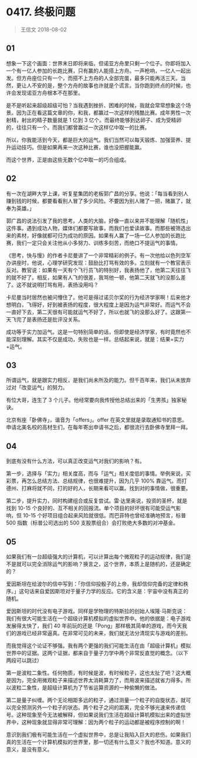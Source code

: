 # 0417. 终极问题
> 王信文
2018-08-02

## 01

想象一下这个画面：世界末日即将来临，但诺亚方舟里只剩一个位子。你即将加入一个有一亿人参加的长跑比赛，只有赢的人能搭上方舟。一声枪响，一亿人一起出发。但方舟座位只有一个，而搭不上方舟的人全部完蛋，最多只能再活三天。当然，更让人不安的是，整个方舟的故事也许就是个谎言。当你跑到终点的时候，也许会发现诺亚方舟根本不在那里。

是不是听起来超级超级可怕？当我遇到挫折、困难的时候，我就会常常想象这个场景。因为正在看这篇文章的你，和我，都赢过一次这样的残酷比赛。成年男性一次射精，射出的精子数量就是 1 亿到 3 亿个。而最终能够到达卵子、成为受精卵的，往往只有一个。而我们都曾赢过一次这样亿中取一的比赛。

所以，你我能活到今天，都是巨大的运气。我们当然可以每天锻炼、加强营养、提升运动技巧。但是如果再来一次这种比赛，谁也没把握能赢。

而这个世界，正是由这些无数个亿中取一的巧合组成。

## 02

有一次在湖畔大学上课，听复星集团的老板郭广昌的分享。他说：「每当看到别人赚到钱的时候，都要看看别人冒了多少风险。不要因为别人赌了一把，赌赢了，就奉为英雄。」

郭广昌的说法引发了我的思考。人类的大脑，好像一直以来并不能理解「随机性」这件事。遇到成功人物，媒体们都要写故事，而我们也爱读故事。而那些被筛选出来的素材，好像就都可归为成功的原因。如果有人赢了一场一亿人参加的长跑比赛，我们一定只会关注他从小多努力、训练多刻苦，而绝口不提运气的事情。

《思考，快与慢》的作者卡尼曼讲了一个非常精彩的例子。有一次他给以色列空军办讲座时，他说，心理学研究发现：鼓励比打骂有效的多。立刻就有一个教官表示反对。教官说：如果有一天有个飞行员飞的特别好，我表扬他了，他第二天往往飞的就不好了。相反，如果有人飞的很差，我骂他一顿，他第二天就飞的没那么差了。这不就说明打骂有用，表扬没用吗？

卡尼曼当时居然也被问懵住了。他可是得过诺贝尔奖的行为经济学家啊！后来他才想明白，飞得好，好到被表扬的程度，很大程度上是因为运气非常好。而运气不会一直好下去，第二天很有可能就运气不好了，所以也就飞的没那么好了。这跟第一天飞完了是表扬还是批评没关系。

成功等于实力加运气。这是一句特别简单的话，但即使是经济学家，有时竟然也不能深刻理解。其实不仅是成功，失败也是一样。总结起来说，就是：结果=实力+运气。

## 03

所谓运气，就是跟实力相反，是我们尚未所及的能力。但千百年来，我们从未放弃过对「改变运气」的努力。

有位大哥，连生了 3 个儿子。他经常要向我传授他总结出来的「生男孩」独家秘诀。

北京有座「卧佛寺」，谐音为「offers」。offer 在英文里就是录取通知书的意思。申请北美名校的高材生们，在每年寄出申请书之后，都很流行去卧佛寺里拜一拜。

## 04

到底有没有什么方法，可以真正改变运气对我们的影响？有。

第一步，选择与「实力」相关度高，而与「运气」相关度低的事情。举例来说，买彩票，再怎么总结方法、总结规律，也很难提升，因为几乎 100% 靠运气。而打德州、打麻将就不同，打的好的人，长期来看可以赢。找到对的事情做，很重要。

第二步，提升实力，同时构建组合或反复尝试。雷·达里奥说，投资的圣杯，就是找到 10-15 个良好的、互不相关的回报流。单个项目的好坏很有可能受运气影响，但 10-15 个好项目组合起来风险就很低。而巴菲特也曾经准确地预言，标普 500 指数（标普公司选出的 500 支股票组合）会打败绝大多数的对冲基金。

## 05

如果我们有一台超级强大的计算机，可以计算出每个微观粒子的运动规律，我们是不是就可以完全消除运气的影响？换言之，这个世界，本质上是随机的，还是确定的？

爱因斯坦在给波尔的信中写到：「你信仰投骰子的上帝，我却信仰完备的定律和秩序。」这句话来自爱因斯坦对于量子力学的反应。它的含义是：宇宙中没有真正的随机。

爱因斯坦的时代没有电子游戏。同样是学物理的特斯拉的创始人埃隆·马斯克说：我们有很大可能生活在一个超级计算机模拟的虚拟世界中。他的依据是：电子游戏发展得太快了，我们 40 年前玩的还是「Pong」那样极其简单的游戏，而今天我们的游戏已经非常逼真。在非常可见的未来，我们就无法分清现实与游戏的差别。

而我觉得这个论证不够强。我有两个更强的我们可能生活在由「超级计算机」模拟世界中的证据。这两个证据，都来自于量子力学中两个非常反直觉的概念。（以下两段可以跳过）

第一是波粒二象性。任何物质，有时候是波，有时候粒子，这也太扯了吧？这大概是因为，完全用微观粒子来描述世界太消耗算力了，而用波来描述就省力得多。所以波粒二象性，是超级计算机为了节省运算资源的一种偷懒的做法。

第二是量子纠缠。两个无论相距多远的粒子，通过测量一个粒子的自旋状态，就可以完全预测另外一个粒子的状态。两个粒子之间的距离，完全不够光速来传递信号。这种现象至今无法被解释，但如果说我们生活在超级计算机模拟出来的虚拟世界中，这种现象就显得非常可理解：因为两个粒子的运动都是被程序控制的啊！

意识到我们极有可能生活在一个虚拟世界中，总是让我陷入巨大的悲伤。如果我们真的生活在一个计算机模拟的世界里，那一切还有什么意义？我也不知道。意义的意义，是没有意义。

